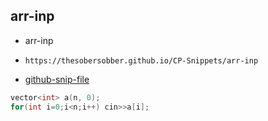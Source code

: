 
## arr-inp

- arr-inp
- ```
  https://thesobersobber.github.io/CP-Snippets/arr-inp
  ```
- [github-snip-file](https://github.com/theSoberSobber/CP-Snippets/blob/main/snippets.json#L464)

```cpp
vector<int> a(n, 0);
for(int i=0;i<n;i++) cin>>a[i];
```
